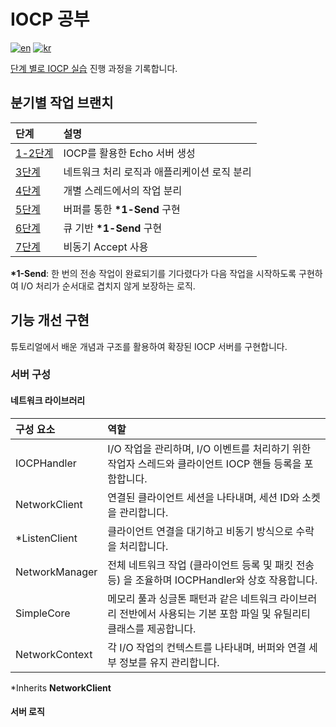 # IOCP 공부

[![en](https://img.shields.io/badge/lang-en-yellow.svg)](README.md)
[![kr](https://img.shields.io/badge/lang-kr-red.svg)](README.kr.md)

[단계 별로 IOCP 실습](https://github.com/jacking75/edu_cpp_IOCP.git) 진행 과정을 기록합니다.

## 분기별 작업 브랜치

| 단계                                                                 | 설명                                        |
| :------------------------------------------------------------------- | :------------------------------------------ |
| [1-2단계](https://github.com/soooooyoung/iocp-study/tree/IOCP_01_02) | IOCP를 활용한 Echo 서버 생성                |
| [3단계](https://github.com/soooooyoung/iocp-study/tree/IOCP_03)      | 네트워크 처리 로직과 애플리케이션 로직 분리 |
| [4단계](https://github.com/soooooyoung/iocp-study/tree/IOCP_04)      | 개별 스레드에서의 작업 분리                 |
| [5단계](https://github.com/soooooyoung/iocp-study/tree/IOCP_05)      | 버퍼를 통한 **\*1-Send** 구현               |
| [6단계](https://github.com/soooooyoung/iocp-study/tree/IOCP_06)      | 큐 기반 **\*1-Send** 구현                   |
| [7단계](https://github.com/soooooyoung/iocp-study/tree/IOCP_07)      | 비동기 Accept 사용                          |

**\*1-Send**: 한 번의 전송 작업이 완료되기를 기다렸다가 다음 작업을 시작하도록 구현하여 I/O 처리가 순서대로 겹치지 않게 보장하는 로직.

## 기능 개선 구현

튜토리얼에서 배운 개념과 구조를 활용하여 확장된 IOCP 서버를 구현합니다.

### 서버 구성

#### 네트워크 라이브러리

| 구성 요소      | 역할                                                                                                                 |
| :------------- | :------------------------------------------------------------------------------------------------------------------- |
| IOCPHandler    | I/O 작업을 관리하며, I/O 이벤트를 처리하기 위한 작업자 스레드와 클라이언트 IOCP 핸들 등록을 포함합니다.              |
| NetworkClient  | 연결된 클라이언트 세션을 나타내며, 세션 ID와 소켓을 관리합니다.                                                      |
| \*ListenClient | 클라이언트 연결을 대기하고 비동기 방식으로 수락을 처리합니다.                                                        |
| NetworkManager | 전체 네트워크 작업 (클라이언트 등록 및 패킷 전송 등) 을 조율하며 IOCPHandler와 상호 작용합니다.                      |
| SimpleCore     | 메모리 풀과 싱글톤 패턴과 같은 네트워크 라이브러리 전반에서 사용되는 기본 포함 파일 및 유틸리티 클래스를 제공합니다. |
| NetworkContext | 각 I/O 작업의 컨텍스트를 나타내며, 버퍼와 연결 세부 정보를 유지 관리합니다.                                          |

\*Inherits **NetworkClient**

#### 서버 로직
